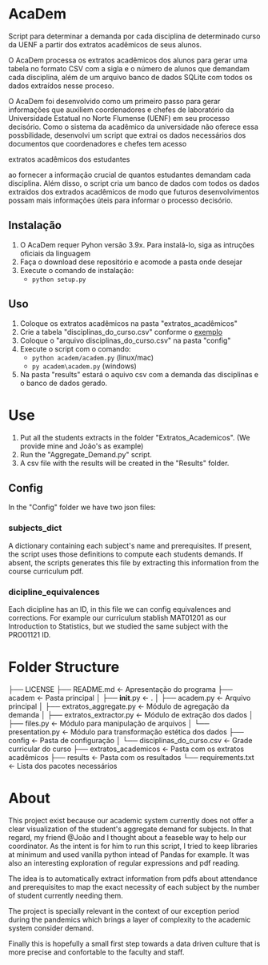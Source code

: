 # AcaDem
Script para determinar a demanda por cada disciplina de determinado curso da UENF a partir dos extratos acadêmicos de seus alunos.

O AcaDem processa os extratos acadêmicos dos alunos para gerar uma tabela no formato CSV com a sigla e o número de alunos que demandam cada disciplina, além de um arquivo banco de dados SQLite com todos os dados extraídos nesse proceso. 

O AcaDem foi desenvolvido como um primeiro passo para gerar informações que auxiliem coordenadores e chefes de laboratório da Universidade Estatual no Norte Flumense (UENF) em seu processo decisório. Como o sistema da acadêmico da universidade não oferece essa possbilidade, desenvolvi um script que extrai os dados necessários dos documentos que coordenadores e chefes tem acesso

 extratos acadêmicos dos estudantes 

ao fornecer a informação crucial de quantos estudantes demandam cada disciplina. Além disso, o script cria um banco de dados com todos os dados extraidos dos extrados acadêmicos de modo que futuros desenvolvimentos possam mais informações úteis para informar o processo decisório. 

## Instalação
1. O AcaDem requer Pyhon versão 3.9x. Para instalá-lo, siga as intruções oficiais da linguagem
1. Faça o download dese repositório e acomode a pasta onde desejar 
1. Execute o comando de instalação:
   - ``python setup.py``

## Uso
1. Coloque os extratos acadêmicos na pasta "extratos_acadêmicos"
2. Crie a tabela "disciplinas_do_curso.csv" conforme o [exemplo](exemplos/disciplinas_do_curso.csv)
3. Coloque o "arquivo disciplinas_do_curso.csv" na pasta "config" 
4. Execute o script com o comando:
   - ``python academ/academ.py`` (linux/mac)
   - ``py academ\academ.py`` (windows)
5. Na pasta "results" estará o aquivo csv com a demanda das disciplinas e o banco de dados gerado.



# Use
1. Put all the students extracts in the folder "Extratos_Academicos". (We provide mine and João's as example)
2. Run the "Aggregate_Demand.py" script.
3. A csv file with the results will be created in the "Results" folder.

## Config
In the "Config" folder we have two json files:
### subjects_dict
A dictionary containing each subject's name and prerequisites. 
If present, the script uses those definitions to compute each students demands. 
If absent, the scripts generates this file by extracting this information from the course curriculum pdf. 
 
### dicipline_equivalences
Each dicipline has an ID, in this file we can config equivalences and corrections. For example our curriculum stablish MAT01201 as our Introduction to Statistics, but we studied the same subject with the PRO01121 ID. 
# Folder Structure

├── LICENSE
├── README.md                        <- Apresentação do programa
├── academ                         <- Pasta principal 
│   ├── __init__.py                      <- .
│   ├── academ.py                        <- Arquivo principal
│   ├── extratos_aggregate.py            <- Módulo de agregação da demanda
│   ├── extratos_extractor.py            <- Módulo de extração dos dados 
│   ├── files.py                         <- Módulo para manipulação de arquivos
│   └── presentation.py                  <- Módulo para transformação estética dos dados
├── config                        <- Pasta de configuração
│   └── disciplinas_do_curso.csv    <- Grade curricular do curso
├── extratos_academicos           <- Pasta com os extratos acadêmicos
├── results                       <- Pasta com os resultados
└── requirements.txt                <- Lista dos pacotes necessários 


# About
This project exist because our academic system currently does not offer a clear visualization of the student's aggregate demand for subjects.
In that regard, my friend @João and I thought about a feaseble way to help our coordinator. As the intent is for him to run this script, I tried to keep libraries at minimum and used vanilla python intead of Pandas for example. It was also an interesting exploration of regular expressions and pdf reading. 

The idea is to automatically extract information from pdfs about attendance and prerequisites to map the exact necessity of each subject by the number of student currently needing them. 

The project is specially relevant in the context of our exception period during the pandemics which brings a layer of complexity to the academic system consider demand. 

Finally this is hopefully a small first step towards a data driven culture that is more precise and confortable to the faculty and staff. 
